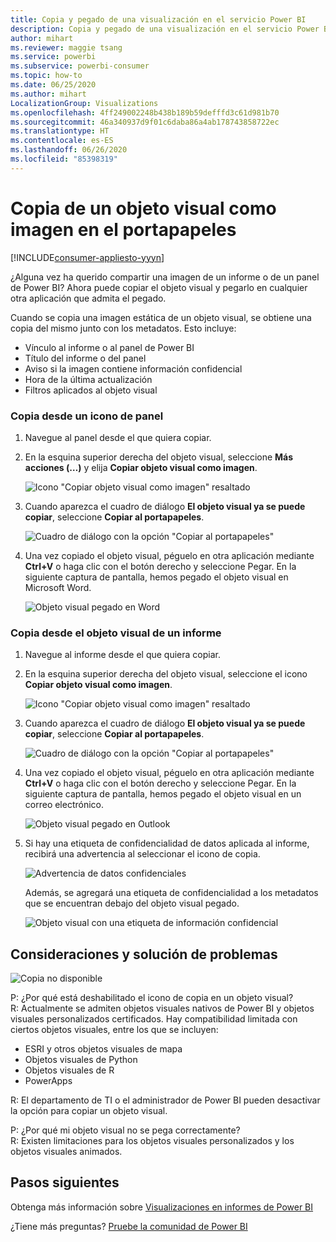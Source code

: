 ```yaml
---
title: Copia y pegado de una visualización en el servicio Power BI
description: Copia y pegado de una visualización en el servicio Power BI
author: mihart
ms.reviewer: maggie tsang
ms.service: powerbi
ms.subservice: powerbi-consumer
ms.topic: how-to
ms.date: 06/25/2020
ms.author: mihart
LocalizationGroup: Visualizations
ms.openlocfilehash: 4ff249002248b438b189b59defffd3c61d981b70
ms.sourcegitcommit: 46a340937d9f01c6daba86a4ab178743858722ec
ms.translationtype: HT
ms.contentlocale: es-ES
ms.lasthandoff: 06/26/2020
ms.locfileid: "85398319"
---
```

# <a name="copy-a-visual-as-an-image-to-your-clipboard"></a>Copia de un objeto visual como imagen en el portapapeles

[!INCLUDE[consumer-appliesto-yyyn](../includes/consumer-appliesto-yyyn.md)]

¿Alguna vez ha querido compartir una imagen de un informe o de un panel de Power BI? Ahora puede copiar el objeto visual y pegarlo en cualquier otra aplicación que admita el pegado. 

Cuando se copia una imagen estática de un objeto visual, se obtiene una copia del mismo junto con los metadatos. Esto incluye:
* Vínculo al informe o al panel de Power BI
* Título del informe o del panel
* Aviso si la imagen contiene información confidencial
* Hora de la última actualización
* Filtros aplicados al objeto visual

### <a name="copy-from-a-dashboard-tile"></a>Copia desde un icono de panel

1. Navegue al panel desde el que quiera copiar.

2. En la esquina superior derecha del objeto visual, seleccione **Más acciones (…)** y elija **Copiar objeto visual como imagen**. 

    ![Icono "Copiar objeto visual como imagen" resaltado](media/end-user-copy-paste/power-bi-copy-dashboard.png)

3. Cuando aparezca el cuadro de diálogo **El objeto visual ya se puede copiar**, seleccione **Copiar al portapapeles**.

    ![Cuadro de diálogo con la opción "Copiar al portapapeles"](media//end-user-copy-paste/power-bi-copied.png)

4. Una vez copiado el objeto visual, péguelo en otra aplicación mediante **Ctrl+V** o haga clic con el botón derecho y seleccione Pegar. En la siguiente captura de pantalla, hemos pegado el objeto visual en Microsoft Word. 

    ![Objeto visual pegado en Word](media//end-user-copy-paste/power-bi-paste-word.png)

### <a name="copy-from-a-report-visual"></a>Copia desde el objeto visual de un informe 

1. Navegue al informe desde el que quiera copiar.

2. En la esquina superior derecha del objeto visual, seleccione el icono **Copiar objeto visual como imagen**. 

    ![Icono "Copiar objeto visual como imagen" resaltado](media/end-user-copy-paste/power-bi-copy-icon.png)

3. Cuando aparezca el cuadro de diálogo **El objeto visual ya se puede copiar**, seleccione **Copiar al portapapeles**.

    ![Cuadro de diálogo con la opción "Copiar al portapapeles"](media//end-user-copy-paste/power-bi-copied.png)


4. Una vez copiado el objeto visual, péguelo en otra aplicación mediante **Ctrl+V** o haga clic con el botón derecho y seleccione Pegar. En la siguiente captura de pantalla, hemos pegado el objeto visual en un correo electrónico.

    ![Objeto visual pegado en Outlook](media//end-user-copy-paste/power-bi-copy-email.png)

5. Si hay una etiqueta de confidencialidad de datos aplicada al informe, recibirá una advertencia al seleccionar el icono de copia.  

    ![Advertencia de datos confidenciales](media//end-user-copy-paste/power-bi-sensitive.png)

    Además, se agregará una etiqueta de confidencialidad a los metadatos que se encuentran debajo del objeto visual pegado. 

    ![Objeto visual con una etiqueta de información confidencial](media//end-user-copy-paste/power-bi-confidential.png)



## <a name="considerations-and-troubleshooting"></a>Consideraciones y solución de problemas

   ![Copia no disponible](media//end-user-copy-paste/power-bi-copy-grey.png)


P: ¿Por qué está deshabilitado el icono de copia en un objeto visual?    
R: Actualmente se admiten objetos visuales nativos de Power BI y objetos visuales personalizados certificados. Hay compatibilidad limitada con ciertos objetos visuales, entre los que se incluyen: 
- ESRI y otros objetos visuales de mapa 
- Objetos visuales de Python 
- Objetos visuales de R 
- PowerApps    

R: El departamento de TI o el administrador de Power BI pueden desactivar la opción para copiar un objeto visual.


P: ¿Por qué mi objeto visual no se pega correctamente?    
R: Existen limitaciones para los objetos visuales personalizados y los objetos visuales animados. 



## <a name="next-steps"></a>Pasos siguientes
Obtenga más información sobre [Visualizaciones en informes de Power BI](end-user-visual-type.md)

¿Tiene más preguntas? [Pruebe la comunidad de Power BI](https://community.powerbi.com/)

